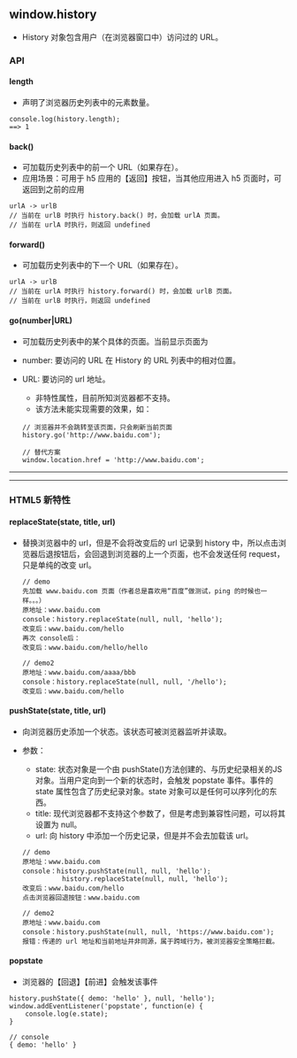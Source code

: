 ## window.history

- History 对象包含用户（在浏览器窗口中）访问过的 URL。


### API

#### length

- 声明了浏览器历史列表中的元素数量。

```
console.log(history.length);
==> 1
```

#### back()

- 可加载历史列表中的前一个 URL（如果存在）。
- 应用场景：可用于 h5 应用的【返回】按钮，当其他应用进入 h5 页面时，可返回到之前的应用

```
urlA -> urlB
// 当前在 urlB 时执行 history.back() 时，会加载 urlA 页面。
// 当前在 urlA 时执行，则返回 undefined
```

#### forward()

- 可加载历史列表中的下一个 URL（如果存在）。

```
urlA -> urlB
// 当前在 urlA 时执行 history.forward() 时，会加载 urlB 页面。
// 当前在 urlB 时执行，则返回 undefined
```

#### go(number|URL)

- 可加载历史列表中的某个具体的页面。当前显示页面为
- number: 要访问的 URL 在 History 的 URL 列表中的相对位置。
- URL: 要访问的 url 地址。
	- 非特性属性，目前所知浏览器都不支持。
	- 该方法未能实现需要的效果，如：

	```
	// 浏览器并不会跳转至该页面，只会刷新当前页面
	history.go('http://www.baidu.com');

	// 替代方案
	window.location.href = 'http://www.baidu.com';
	```

----
----

### HTML5 新特性

#### replaceState(state, title, url)
- 替换浏览器中的 url，但是不会将改变后的 url 记录到 history 中，所以点击浏览器后退按钮后，会回退到浏览器的上一个页面，也不会发送任何 request，只是单纯的改变 url。

	```
	// demo
	先加载 www.baidu.com 页面（作者总是喜欢用“百度”做测试，ping 的时候也一样。。。）
	原地址：www.baidu.com
	console：history.replaceState(null, null, 'hello');
	改变后：www.baidu.com/hello
	再次 console后：
	改变后：www.baidu.com/hello/hello

	// demo2
	原地址：www.baidu.com/aaaa/bbb
	console：history.replaceState(null, null, '/hello');
	改变后：www.baidu.com/hello
	```

#### pushState(state, title, url)

- 向浏览器历史添加一个状态。该状态可被浏览器监听并读取。
- 参数：
	- state: 状态对象是一个由 pushState()方法创建的、与历史纪录相关的JS对象。当用户定向到一个新的状态时，会触发 popstate 事件。事件的 state 属性包含了历史纪录对象。state 对象可以是任何可以序列化的东西。
	- title: 现代浏览器都不支持这个参数了，但是考虑到兼容性问题，可以将其设置为 null。
	- url: 向 history 中添加一个历史记录，但是并不会去加载该 url。

	```
	// demo
	原地址：www.baidu.com
	console：history.pushState(null, null, 'hello');
			  history.replaceState(null, null, 'hello');
	改变后：www.baidu.com/hello
	点击浏览器回退按钮：www.baidu.com

	// demo2
	原地址：www.baidu.com
	console：history.pushState(null, null, 'https://www.baidu.com');
	报错：传递的 url 地址和当前地址并非同源，属于跨域行为，被浏览器安全策略拦截。
	```

#### popstate

- 浏览器的【回退】【前进】会触发该事件

```
history.pushState({ demo: 'hello' }, null, 'hello');
window.addEventListener('popstate', function(e) {
	console.log(e.state);
}

// console
{ demo: 'hello' }
```